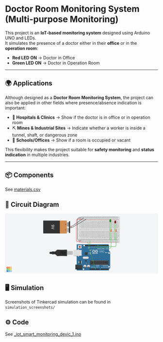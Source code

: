 # Doctor Room Monitoring System (Multi-purpose Monitoring)

This project is an **IoT-based monitoring system** designed using Arduino UNO and LEDs.  
It simulates the presence of a doctor either in their **office** or in the **operation room**:

- **Red LED ON** → Doctor in Office  
- **Green LED ON** → Doctor in Operation Room  

---

## 🌍 Applications
Although designed as a **Doctor Room Monitoring System**, the project can also be applied in other fields where presence/absence indication is important:

- 🏥 **Hospitals & Clinics** → Show if the doctor is in office or in operation room  
- ⛏️ **Mines & Industrial Sites** → Indicate whether a worker is inside a tunnel, shaft, or dangerous zone  
- 🏫 **Schools/Offices** → Show if a room is occupied or vacant  

This flexibility makes the project suitable for **safety monitoring** and **status indication** in multiple industries.

---

## 📦 Components
See [materials.csv](materials.csv)

## 🔌 Circuit Diagram
![Circuit Diagram](_IoT%20Smart%20monitoring%20devic%20.png)


## 🖥️ Simulation
Screenshots of Tinkercad simulation can be found in `simulation_screenshots/`

## ⚙️ Code
See [_iot_smart_monitoring_devic_1.ino](_iot_smart_monitoring_devic_1.ino)
